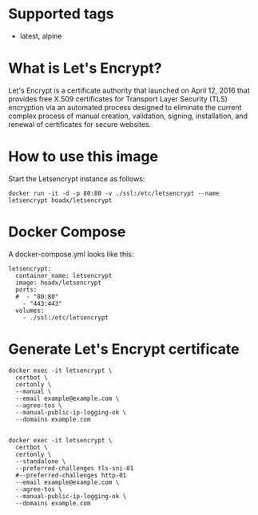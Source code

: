 # Supported tags
- latest, alpine

# What is Let's Encrypt?
Let's Encrypt is a certificate authority that launched on April 12, 2016 that provides free X.509 certificates for Transport Layer Security (TLS) encryption via an automated process designed to eliminate the current complex process of manual creation, validation, signing, installation, and renewal of certificates for secure websites.

# How to use this image
Start the Letsencrypt instance as follows:

    docker run -it -d -p 80:80 -v ./ssl:/etc/letsencrypt --name letsencrypt hoadx/letsencrypt


# Docker Compose
A docker-compose.yml looks like this:

    letsencrypt:
      container_name: letsencrypt
      image: hoadx/letsencrypt
      ports:
      #  - "80:80"
        - "443:443"
      volumes:
        - ./ssl:/etc/letsencrypt



# Generate Let's Encrypt certificate
    docker exec -it letsencrypt \
      certbot \
      certonly \
      --manual \
      --email example@example.com \
      --agree-tos \
      --manual-public-ip-logging-ok \
      --domains example.com


    docker exec -it letsencrypt \
      certbot \
      certonly \
      --standalone \
      --preferred-challenges tls-sni-01
      #--preferred-challenges http-01
      --email example@example.com \
      --agree-tos \
      --manual-public-ip-logging-ok \
      --domains example.com
